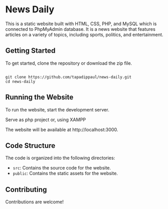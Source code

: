 # News Daily

This is a static website built with HTML, CSS, PHP, and MySQL which is connected to PhpMyAdmin database. It is a news website that features articles on a variety of topics, including sports, politics, and entertainment.

## Getting Started

To get started, clone the repository or download the zip file.

 ```

git clone https://github.com/tapadippaul/news-daily.git
cd news-daily

```

## Running the Website

To run the website, start the development server.

Serve as php project
or,
using XAMPP

The website will be available at http://localhost:3000.

## Code Structure

The code is organized into the following directories:

* `src`: Contains the source code for the website.
* `public`: Contains the static assets for the website.

## Contributing

Contributions are welcome!
